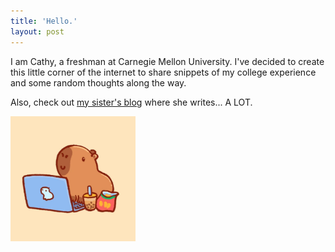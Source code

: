 ```yaml
---
title: 'Hello.'
layout: post
---
```

I am Cathy, a freshman at Carnegie Mellon University. I've decided to create this little corner of the internet to share snippets of my college experience and some random thoughts along the way.

Also, check out [my sister's blog](https://rzlife.github.io) where she writes... A LOT.

<img src="/assets/capyyy.png" alt="capybara" width="200" height="200">

